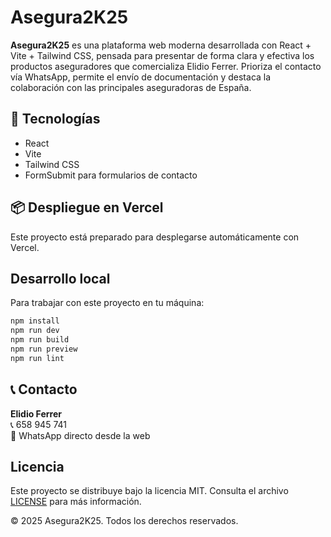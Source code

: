 # Asegura2K25

**Asegura2K25** es una plataforma web moderna desarrollada con React + Vite + Tailwind CSS, pensada para presentar de forma clara y efectiva los productos aseguradores que comercializa Elidio Ferrer. Prioriza el contacto vía WhatsApp, permite el envío de documentación y destaca la colaboración con las principales aseguradoras de España.

## 🚀 Tecnologías
- React
- Vite
- Tailwind CSS
- FormSubmit para formularios de contacto

## 📦 Despliegue en Vercel
Este proyecto está preparado para desplegarse automáticamente con Vercel.

## Desarrollo local
Para trabajar con este proyecto en tu máquina:

```bash
npm install
npm run dev
npm run build
npm run preview
npm run lint
```

## 📞 Contacto
**Elidio Ferrer**  
📞 658 945 741  
💬 WhatsApp directo desde la web

## Licencia
Este proyecto se distribuye bajo la licencia MIT. Consulta el archivo [LICENSE](LICENSE) para más información.


© 2025 Asegura2K25. Todos los derechos reservados.
